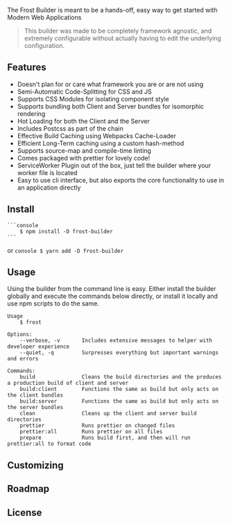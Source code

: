 The Frost Builder is meant to be a hands-off, easy way to get started with Modern Web Applications

> This builder was made to be completely framework agnostic, and extremely configurable without actually having to edit the underlying configuration.

## Features

- Doesn't plan for or care what framework you are or are not using
- Semi-Automatic Code-Splitting for CSS and JS
- Supports CSS Modules for isolating component style
- Supports bundling both Client and Server bundles for isomorphic rendering
- Hot Loading for both the Client and the Server
- Includes Postcss as part of the chain
- Effective Build Caching using Webpacks Cache-Loader
- Efficient Long-Term caching using a custom hash-method
- Supports source-map and compile-time linting
- Comes packaged with prettier for lovely code!
- ServiceWorker Plugin out of the box, just tell the builder where your worker file is located
- Easy to use cli interface, but also exports the core functionality to use in an application directly

## Install
	```console
		$ npm install -D frost-builder
	```

or
	```console
		$ yarn add -D frost-builder
	```

## Usage

Using the builder from the command line is easy. Either install the builder globally and execute the commands below directly, or install it locally and use npm scripts to do the same.

```
Usage
	$ frost

Options:
	--verbose, -v  		Includes extensive messages to helper with developer experience
	--quiet, -q  		Surpresses everything but important warnings and errors

Commands:
    build  				Cleans the build directories and the produces a production build of client and server
    build:client        Functions the same as build but only acts on the client bundles
    build:server        Functions the same as build but only acts on the server bundles
    clean               Cleans up the client and server build directories
    prettier            Runs prettier on changed files
    prettier:all        Runs prettier on all files
    prepare             Runs build first, and then will run prettier:all to format code
```


## Customizing
## Roadmap
## License